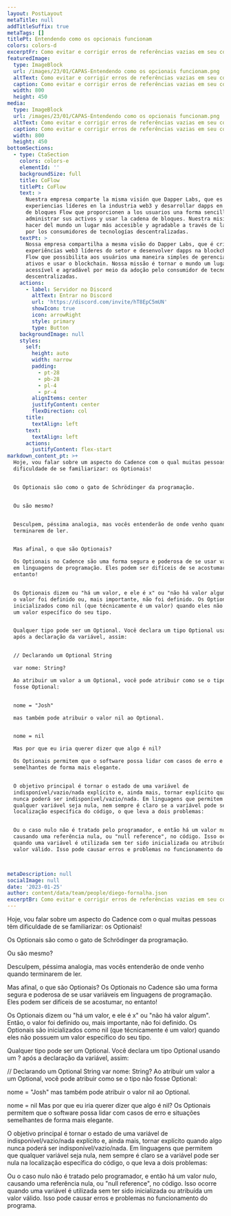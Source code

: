 ```yaml
---
layout: PostLayout
metaTitle: null
addTitleSuffix: true
metaTags: []
titlePt: Entendendo como os opcionais funcionam
colors: colors-d
excerptFr: Como evitar e corrigir erros de referências vazias em seu código
featuredImage:
  type: ImageBlock
  url: /images/23/01/CAPAS-Entendendo como os opcionais funcionam.png
  altText: Como evitar e corrigir erros de referências vazias em seu código
  caption: Como evitar e corrigir erros de referências vazias em seu código
  width: 800
  height: 450
media:
  type: ImageBlock
  url: /images/23/01/CAPAS-Entendendo como os opcionais funcionam.png
  altText: Como evitar e corrigir erros de referências vazias em seu código
  caption: Como evitar e corrigir erros de referências vazias em seu código
  width: 800
  height: 450
bottomSections:
  - type: CtaSection
    colors: colors-e
    elementId: ''
    backgroundSize: full
    title: CoFlow
    titlePt: CoFlow
    text: >
      Nuestra empresa comparte la misma visión que Dapper Labs, que es crear
      experiencias líderes en la industria web3 y desarrollar dapps en la cadena
      de bloques Flow que proporcionen a los usuarios una forma sencilla de
      administrar sus activos y usar la cadena de bloques. Nuestra misión es
      hacer del mundo un lugar más accesible y agradable a través de la adopción
      por los consumidores de tecnologías descentralizadas.
    textPt: >
      Nossa empresa compartilha a mesma visão do Dapper Labs, que é criar
      experiências web3 líderes do setor e desenvolver dapps na blockchain da
      Flow que possibilita aos usuários uma maneira simples de gerenciar seus
      ativos e usar o blockchain. Nossa missão é tornar o mundo um lugar mais
      acessível e agradável por meio da adoção pelo consumidor de tecnologias
      descentralizadas.
    actions:
      - label: Servidor no Discord
        altText: Entrar no Discord
        url: 'https://discord.com/invite/hT8EpC5mUN'
        showIcon: true
        icon: arrowRight
        style: primary
        type: Button
    backgroundImage: null
    styles:
      self:
        height: auto
        width: narrow
        padding:
          - pt-28
          - pb-28
          - pl-4
          - pr-4
        alignItems: center
        justifyContent: center
        flexDirection: col
      title:
        textAlign: left
      text:
        textAlign: left
      actions:
        justifyContent: flex-start
markdown_content_pt: >+
  Hoje, vou falar sobre um aspecto do Cadence com o qual muitas pessoas têm
  dificuldade de se familiarizar: os Optionais!


  Os Optionais são como o gato de Schrödinger da programação.


  Ou são mesmo?


  Desculpem, péssima analogia, mas vocês entenderão de onde venho quando
  terminarem de ler.


  Mas afinal, o que são Optionais?

  Os Optionais no Cadence são uma forma segura e poderosa de se usar variáveis
  em linguagens de programação. Eles podem ser difíceis de se acostumar, no
  entanto!


  Os Optionais dizem ou "há um valor, e ele é x" ou "não há valor algum". Então,
  o valor foi definido ou, mais importante, não foi definido. Os Optionais são
  inicializados como nil (que técnicamente é um valor) quando eles não possuem
  um valor específico do seu tipo.


  Qualquer tipo pode ser um Optional. Você declara um tipo Optional usando um ?
  após a declaração da variável, assim:


  // Declarando um Optional String

  var nome: String?

  Ao atribuir um valor a um Optional, você pode atribuir como se o tipo não
  fosse Optional:


  nome = "Josh"

  mas também pode atribuir o valor nil ao Optional.


  nome = nil

  Mas por que eu iria querer dizer que algo é nil?

  Os Optionais permitem que o software possa lidar com casos de erro e situações
  semelhantes de forma mais elegante.


  O objetivo principal é tornar o estado de uma variável de
  indisponível/vazio/nada explícito e, ainda mais, tornar explícito quando algo
  nunca poderá ser indisponível/vazio/nada. Em linguagens que permitem que
  qualquer variável seja nula, nem sempre é claro se a variável pode ser nula na
  localização específica do código, o que leva a dois problemas:


  Ou o caso nulo não é tratado pelo programador, e então há um valor nulo,
  causando uma referência nula, ou "null reference", no código. Isso ocorre
  quando uma variável é utilizada sem ter sido inicializada ou atribuída um
  valor válido. Isso pode causar erros e problemas no funcionamento do programa.



metaDescription: null
socialImage: null
date: '2023-01-25'
author: content/data/team/people/diego-fornalha.json
excerptBr: Como evitar e corrigir erros de referências vazias em seu código
---
```

Hoje, vou falar sobre um aspecto do Cadence com o qual muitas pessoas têm dificuldade de se familiarizar: os Optionais!

Os Optionais são como o gato de Schrödinger da programação.

Ou são mesmo?

Desculpem, péssima analogia, mas vocês entenderão de onde venho quando terminarem de ler.

Mas afinal, o que são Optionais?
Os Optionais no Cadence são uma forma segura e poderosa de se usar variáveis em linguagens de programação. Eles podem ser difíceis de se acostumar, no entanto!

Os Optionais dizem ou "há um valor, e ele é x" ou "não há valor algum". Então, o valor foi definido ou, mais importante, não foi definido. Os Optionais são inicializados como nil (que técnicamente é um valor) quando eles não possuem um valor específico do seu tipo.

Qualquer tipo pode ser um Optional. Você declara um tipo Optional usando um ? após a declaração da variável, assim:

// Declarando um Optional String
var nome: String?
Ao atribuir um valor a um Optional, você pode atribuir como se o tipo não fosse Optional:

nome = "Josh"
mas também pode atribuir o valor nil ao Optional.

nome = nil
Mas por que eu iria querer dizer que algo é nil?
Os Optionais permitem que o software possa lidar com casos de erro e situações semelhantes de forma mais elegante.

O objetivo principal é tornar o estado de uma variável de indisponível/vazio/nada explícito e, ainda mais, tornar explícito quando algo nunca poderá ser indisponível/vazio/nada. Em linguagens que permitem que qualquer variável seja nula, nem sempre é claro se a variável pode ser nula na localização específica do código, o que leva a dois problemas:

Ou o caso nulo não é tratado pelo programador, e então há um valor nulo, causando uma referência nula, ou "null reference", no código. Isso ocorre quando uma variável é utilizada sem ter sido inicializada ou atribuída um valor válido. Isso pode causar erros e problemas no funcionamento do programa.






